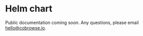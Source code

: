 # Helm chart

Public documentation coming soon. Any questions, please email [hello@cobrowse.io](mailto:hello@cobrowse.io).

